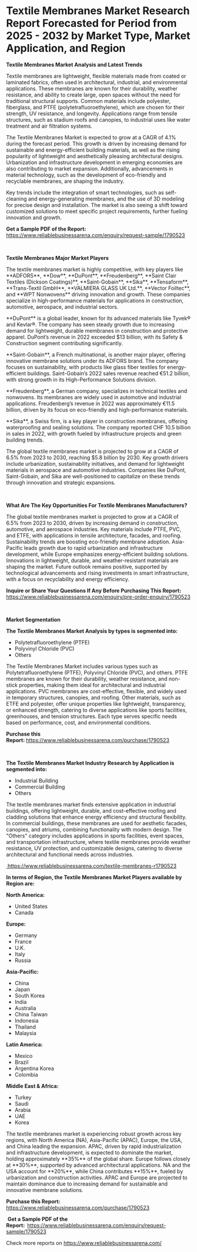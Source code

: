 <p><h1>Textile Membranes Market Research Report Forecasted for Period from 2025 -  2032 by Market Type, Market Application, and Region</h1></p><p><strong>Textile Membranes Market Analysis and Latest Trends</strong></p>
<p><p>Textile membranes are lightweight, flexible materials made from coated or laminated fabrics, often used in architectural, industrial, and environmental applications. These membranes are known for their durability, weather resistance, and ability to create large, open spaces without the need for traditional structural supports. Common materials include polyester, fiberglass, and PTFE (polytetrafluoroethylene), which are chosen for their strength, UV resistance, and longevity. Applications range from tensile structures, such as stadium roofs and canopies, to industrial uses like water treatment and air filtration systems.</p><p>The Textile Membranes Market is expected to grow at a CAGR of 4.1% during the forecast period. This growth is driven by increasing demand for sustainable and energy-efficient building materials, as well as the rising popularity of lightweight and aesthetically pleasing architectural designs. Urbanization and infrastructure development in emerging economies are also contributing to market expansion. Additionally, advancements in material technology, such as the development of eco-friendly and recyclable membranes, are shaping the industry.</p><p>Key trends include the integration of smart technologies, such as self-cleaning and energy-generating membranes, and the use of 3D modeling for precise design and installation. The market is also seeing a shift toward customized solutions to meet specific project requirements, further fueling innovation and growth.</p></p>
<p><strong>Get a Sample PDF of the Report:&nbsp;</strong> <a href="https://www.reliablebusinessarena.com/enquiry/request-sample/1790523?utm_campaign=1420&utm_medium=2&utm_source=Github&utm_content=ia&utm_term=30012025&utm_id=textile-membranes">https://www.reliablebusinessarena.com/enquiry/request-sample/1790523</a></p>
<p>&nbsp;</p>
<p><strong>Textile Membranes Major Market Players</strong></p>
<p><p>The textile membranes market is highly competitive, with key players like **ADFORS**, **Dow**, **DuPont**, **Freudenberg**, **Saint Clair Textiles (Dickson Coatings)**, **Saint-Gobain**, **Sika**, **Tensaform**, **Trans-Textil GmbH**, **VALMIERA GLASS UK Ltd.**, **Vector Foiltec**, and **WPT Nonwovens** driving innovation and growth. These companies specialize in high-performance materials for applications in construction, automotive, aerospace, and industrial sectors.</p><p>**DuPont** is a global leader, known for its advanced materials like Tyvek® and Kevlar®. The company has seen steady growth due to increasing demand for lightweight, durable membranes in construction and protective apparel. DuPont’s revenue in 2022 exceeded $13 billion, with its Safety & Construction segment contributing significantly.</p><p>**Saint-Gobain**, a French multinational, is another major player, offering innovative membrane solutions under its ADFORS brand. The company focuses on sustainability, with products like glass fiber textiles for energy-efficient buildings. Saint-Gobain’s 2022 sales revenue reached €51.2 billion, with strong growth in its High-Performance Solutions division.</p><p>**Freudenberg**, a German company, specializes in technical textiles and nonwovens. Its membranes are widely used in automotive and industrial applications. Freudenberg’s revenue in 2022 was approximately €11.5 billion, driven by its focus on eco-friendly and high-performance materials.</p><p>**Sika**, a Swiss firm, is a key player in construction membranes, offering waterproofing and sealing solutions. The company reported CHF 10.5 billion in sales in 2022, with growth fueled by infrastructure projects and green building trends.</p><p>The global textile membranes market is projected to grow at a CAGR of 6.5% from 2023 to 2030, reaching $5.8 billion by 2030. Key growth drivers include urbanization, sustainability initiatives, and demand for lightweight materials in aerospace and automotive industries. Companies like DuPont, Saint-Gobain, and Sika are well-positioned to capitalize on these trends through innovation and strategic expansions.</p></p>
<p>&nbsp;</p>
<p><strong>What Are The Key Opportunities For Textile Membranes Manufacturers?</strong></p>
<p><p>The global textile membranes market is projected to grow at a CAGR of 6.5% from 2023 to 2030, driven by increasing demand in construction, automotive, and aerospace industries. Key materials include PTFE, PVC, and ETFE, with applications in tensile architecture, facades, and roofing. Sustainability trends are boosting eco-friendly membrane adoption. Asia-Pacific leads growth due to rapid urbanization and infrastructure development, while Europe emphasizes energy-efficient building solutions. Innovations in lightweight, durable, and weather-resistant materials are shaping the market. Future outlook remains positive, supported by technological advancements and rising investments in smart infrastructure, with a focus on recyclability and energy efficiency.</p></p>
<p><strong>Inquire or Share Your Questions If Any Before Purchasing This Report:</strong> <a href="https://www.reliablebusinessarena.com/enquiry/pre-order-enquiry/1790523?utm_campaign=1420&utm_medium=2&utm_source=Github&utm_content=ia&utm_term=30012025&utm_id=textile-membranes">https://www.reliablebusinessarena.com/enquiry/pre-order-enquiry/1790523</a></p>
<p>&nbsp;</p>
<p><strong>Market Segmentation</strong></p>
<p><strong>The Textile Membranes Market Analysis by types is segmented into:</strong></p>
<p><ul><li>Polytetrafluoroethylene (PTFE)</li><li>Polyvinyl Chloride (PVC)</li><li>Others</li></ul></p>
<p><p>The Textile Membranes Market includes various types such as Polytetrafluoroethylene (PTFE), Polyvinyl Chloride (PVC), and others. PTFE membranes are known for their durability, weather resistance, and non-stick properties, making them ideal for architectural and industrial applications. PVC membranes are cost-effective, flexible, and widely used in temporary structures, canopies, and roofing. Other materials, such as ETFE and polyester, offer unique properties like lightweight, transparency, or enhanced strength, catering to diverse applications like sports facilities, greenhouses, and tension structures. Each type serves specific needs based on performance, cost, and environmental conditions.</p></p>
<p><strong>Purchase this Report:&nbsp;</strong><a href="https://www.reliablebusinessarena.com/purchase/1790523?utm_campaign=1420&utm_medium=2&utm_source=Github&utm_content=ia&utm_term=30012025&utm_id=textile-membranes">https://www.reliablebusinessarena.com/purchase/1790523</a></p>
<p>&nbsp;</p>
<p><strong>The Textile Membranes Market Industry Research by Application is segmented into:</strong></p>
<p><ul><li>Industrial Building</li><li>Commercial Building</li><li>Others</li></ul></p>
<p><p>The textile membranes market finds extensive application in industrial buildings, offering lightweight, durable, and cost-effective roofing and cladding solutions that enhance energy efficiency and structural flexibility. In commercial buildings, these membranes are used for aesthetic facades, canopies, and atriums, combining functionality with modern design. The "Others" category includes applications in sports facilities, event spaces, and transportation infrastructure, where textile membranes provide weather resistance, UV protection, and customizable designs, catering to diverse architectural and functional needs across industries.</p></p>
<p><a href="https://www.reliablebusinessarena.com/textile-membranes-r1790523?utm_campaign=1420&utm_medium=2&utm_source=Github&utm_content=ia&utm_term=30012025&utm_id=textile-membranes">&nbsp;https://www.reliablebusinessarena.com/textile-membranes-r1790523</a></p>
<p><strong>In terms of Region, the Textile Membranes Market Players available by Region are:</strong></p>
<p>
    <p> <strong> North America: </strong>
        <ul>
            <li>United States</li>
            <li>Canada</li>
        </ul>
        </p> 
    <p> <strong> Europe: </strong>
        <ul>
            <li>Germany</li>
            <li>France</li>
            <li>U.K.</li>
            <li>Italy</li>
            <li>Russia</li>
        </ul>
        </p> 
    <p> <strong> Asia-Pacific: </strong>
        <ul>
            <li>China</li>
            <li>Japan</li>
            <li>South Korea</li>
            <li>India</li>
            <li>Australia</li>
            <li>China Taiwan</li>
            <li>Indonesia</li>
            <li>Thailand</li>
            <li>Malaysia</li>
        </ul>
        </p> 
    <p> <strong> Latin America: </strong>
        <ul>
            <li>Mexico</li>
            <li>Brazil</li>
            <li>Argentina Korea</li>
            <li>Colombia</li>
        </ul>
        </p> 
    <p> <strong> Middle East & Africa: </strong>
        <ul>
            <li>Turkey</li>
            <li>Saudi</li>
            <li>Arabia</li>
            <li>UAE</li>
            <li>Korea</li>
        </ul>
    </p>
    </p>
<p><p>The textile membranes market is experiencing robust growth across key regions, with North America (NA), Asia-Pacific (APAC), Europe, the USA, and China leading the expansion. APAC, driven by rapid industrialization and infrastructure development, is expected to dominate the market, holding approximately **35%** of the global share. Europe follows closely at **30%**, supported by advanced architectural applications. NA and the USA account for **20%**, while China contributes **15%**, fueled by urbanization and construction activities. APAC and Europe are projected to maintain dominance due to increasing demand for sustainable and innovative membrane solutions.</p></p>
<p><strong>Purchase this Report: </strong><a href="https://www.reliablebusinessarena.com/purchase/1790523?utm_campaign=1420&utm_medium=2&utm_source=Github&utm_content=ia&utm_term=30012025&utm_id=textile-membranes">https://www.reliablebusinessarena.com/purchase/1790523</a></p>
<p>&nbsp;<strong>Get a Sample PDF of the Report:&nbsp;&nbsp;</strong><a href="https://www.reliablebusinessarena.com/enquiry/request-sample/1790523?utm_campaign=1420&utm_medium=2&utm_source=Github&utm_content=ia&utm_term=30012025&utm_id=textile-membranes">https://www.reliablebusinessarena.com/enquiry/request-sample/1790523</a></p>
<p><strong></strong></p>
<p>Check more reports on <a href="https://www.reliablebusinessarena.com/?utm_campaign=1420&utm_medium=2&utm_source=Github&utm_content=ia&utm_term=30012025&utm_id=textile-membranes">https://www.reliablebusinessarena.com/</a></p>